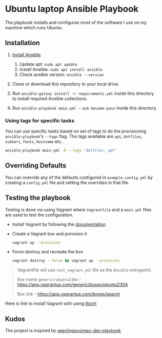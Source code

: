 # Ubuntu laptop Ansible Playbook

The playbook installs and configures most of the software I use on my machine which runs Ubuntu.

## Installation

1. [Install Ansible](https://docs.ansible.com/ansible/latest/installation_guide/index.html):

    1. Update apt: `sudo apt update`
    2. Install Ansible: `sudo apt install ansible`
    3. Check ansible version: `ansible --version`

2. Clone or download this repository to your local drive.
3. Run `ansible-galaxy install -r requirements.yml` inside this directory to install required Ansible collections.
4. Run `ansible-playbook main.yml --ask-become-pass` inside this directory.

### Using tags for specific tasks

You can use specific tasks based on set of tags to do the provisioning  `ansible-playbook`'s `--tags` flag. The tags available are `apt`, `dotfiles`, `sudoers`, `fonts`, `hostname` etc..

```sh
ansible-playbook main.yml -K --tags "dotfiles, apt"
```

## Overriding Defaults

You can override any of the defaults configured in `example.config.yml` by creating a `config.yml` file and setting the overrides in that file.

## Testing the playbook

Testing is done via using Vagrant where `Vagrantfile` and a `main.yml` files are used to test the configuration.

- Install Vagrant by following the [documentation](https://developer.hashicorp.com/vagrant/docs/installation)

- Create a Vagrant box and provision it

  ```bash
  vagrant up --provision
  ```

- Force destroy and recreate the box

  ```bash
  vagrant destroy --force && vagrant up --provision
  ```

> Vagrantfile will use `test_vagrant.yml` file as the `Ansible` entrypoint.
>
> Box name `generic/ubuntu2304` - <https://app.vagrantup.com/generic/boxes/ubuntu2304>
>
> Box link - <https://app.vagrantup.com/boxes/search>

Here is link to install Vagrant with using [libvirt](https://vagrant-libvirt.github.io/vagrant-libvirt/)

## Kudos

The project is inspired by [geerlingguy/mac-dev-playbook](https://github.com/geerlingguy/mac-dev-playbook)
